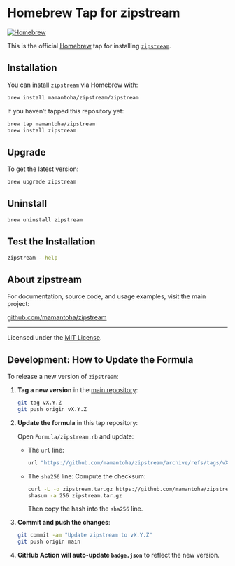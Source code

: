 # Homebrew Tap for zipstream

[![Homebrew](https://img.shields.io/endpoint?url=https://raw.githubusercontent.com/mamantoha/homebrew-zipstream/main/badge.json)](https://github.com/mamantoha/homebrew-zipstream)

This is the official [Homebrew](https://brew.sh) tap for installing [`zipstream`](https://github.com/mamantoha/zipstream).

## Installation

You can install `zipstream` via Homebrew with:

```sh
brew install mamantoha/zipstream/zipstream
```

If you haven’t tapped this repository yet:

```sh
brew tap mamantoha/zipstream
brew install zipstream
```

## Upgrade

To get the latest version:

```sh
brew upgrade zipstream
```

## Uninstall

```sh
brew uninstall zipstream
```

## Test the Installation

```sh
zipstream --help
```

## About zipstream

For documentation, source code, and usage examples, visit the main project:

[github.com/mamantoha/zipstream](https://github.com/mamantoha/zipstream)

---

Licensed under the [MIT License](https://opensource.org/licenses/MIT).

## Development: How to Update the Formula

To release a new version of `zipstream`:

1. **Tag a new version** in the [main repository](https://github.com/mamantoha/zipstream):

   ```sh
   git tag vX.Y.Z
   git push origin vX.Y.Z
   ```

2. **Update the formula** in this tap repository:

   Open `Formula/zipstream.rb` and update:

   - The `url` line:
     ```ruby
     url "https://github.com/mamantoha/zipstream/archive/refs/tags/vX.Y.Z.tar.gz"
     ```
   - The `sha256` line:
     Compute the checksum:
     ```sh
     curl -L -o zipstream.tar.gz https://github.com/mamantoha/zipstream/archive/refs/tags/vX.Y.Z.tar.gz
     shasum -a 256 zipstream.tar.gz
     ```
     Then copy the hash into the `sha256` line.

3. **Commit and push the changes**:

   ```sh
   git commit -am "Update zipstream to vX.Y.Z"
   git push origin main
   ```

4. **GitHub Action will auto-update `badge.json`** to reflect the new version.
